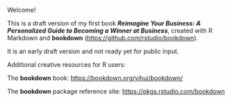 Welcome! 


This is a draft version of my first book ***Reimagine Your Business:  A Personalized Guide to Becoming a Winner at Business***, created with R Markdown and **bookdown** (https://github.com/rstudio/bookdown). 

It is an early draft version and not ready yet for public input. 

Additional creative resources for R users:

The **bookdown** book: https://bookdown.org/yihui/bookdown/

The **bookdown** package reference site: https://pkgs.rstudio.com/bookdown

